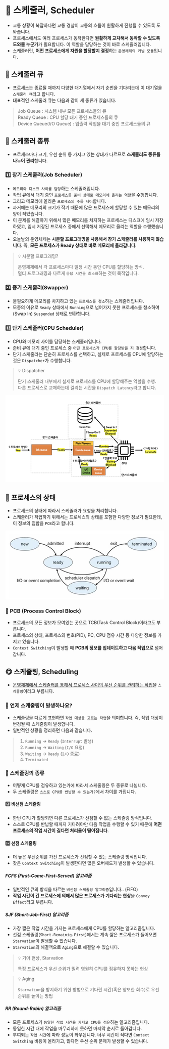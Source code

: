 # 📅 스케줄러, Scheduler
- 교통 상황이 복잡하다면 교통 경찰이 교통의 흐름이 원활하게 진행될 수 있도록 도와줍니다.
- 프로세스에서도 여러 프로세스가 동작한다면 **원활하게 교차해서 동작할 수 있도록 도와줄 누군가**가 필요합니다. 이 역할을 담당하는 것이 바로 스케쥴러입니다.
- 스케줄러란, **어떤 프로세스에게 자원을 할당할지 결정**하는 `운영체제의 커널 모듈`입니다.

## 💈 스케줄러 큐
- 프로세스는 종료될 때까지 다양한 대기열에서 자기 순번을 기다리는데 이 대기열을 `스케줄러 큐`라고 합니다.
- 대표적인 스케줄러 큐는 다음과 같이 세 종류가 있습니다.
> Job Queue : 시스템 내부 모든 프로세스들의 큐 <br>
> Ready Queue : CPU 할당 대기 중인 프로세스들의 큐 <br>
> Device Queue(I/O Queue) : 입출력 작업을 대기 중인 프로세스들의 큐

## 🧵 스케줄러 종류
- 프로세스마다 크기, 우선 순위 등 가지고 있는 상태가 다르므로 **스케줄러도 종류를 나누어 관리**합니다.  

### 1️⃣ 장기 스케줄러(Job Scheduler)
- `메모리와 디스크 사이를 담당`하는 스케줄러입니다.
- 작업 큐에서 대기 중인 `프로세스를 준비 상태로 메모리에 올리는 역할`을 수행합니다.
- 그리고 메모리에 올라온 `프로세스의 수를 제어`합니다.
- 과거에는 메모리의 크기가 작기 때문에 많은 프로세스에 할당할 수 있는 메모리의 양이 적었습니다. 
- 이 문제를 해결하기 위해서 많은 메모리를 차지하는 프로세스는 디스크에 임시 저장하였고, 임시 저장된 프로세스 중에서 선택해서 메모리로 올리는 역할을 수행했습니다. 
- 오늘날의 운영체제는 **시분할 프로그래밍을 사용해서 장기 스케줄러를 사용하지 않습니다**. 즉, **모든 프로세스가 Ready 상태로 바로 메모리에 올라갑니다**.

> 💡 시분할 프로그래밍?
> 
> 운영체제에서 각 프로세스마다 일정 시간 동안 CPU를 할당하는 방식. <br>
> 멀티 프로그래밍과 다르게 `응답 시간을 최소화`하는 것이 목적입니다.

### 2️⃣ 중기 스케줄러(Swapper)
- 불필요하게 메모리를 차지하고 있는 `프로세스를 청소`하는 스케줄러입니다.
- 모종의 이유로 `Ready` 상태에서 `Running`으로 넘어가지 못한 프로세스를 청소하여(Swap In) `Suspended` 상태로 변환합니다.

### 3️⃣ 단기 스케줄러(CPU Scheduler)
- CPU와 메모리 사이를 담당하는 스케줄러입니다.
- 준비 큐에 대기 중인 프로세스 중 `어떤 프로세스가 CPU를 할당받을 지 결정`합니다.
- 단기 스케줄러는 단순히 프로세스를 선택하고, 실제로 프로세스를 CPU에 할당하는 것은 `Dispatcher`가 수행합니다.

> 💡 Dispatcher
>
> 단기 스케줄러 내부에서 실제로 프로세스를 CPU에 할당해주는 역할을 수행. <br>
> 다른 프로세스로 교체하는데 걸리는 시간을 `Dispatch Latency`라고 합니다.

![scheduler.png](scheduler.png)

## 🧬 프로세스의 상태
- 프로세스의 상태에 따라서 스케줄러가 요청을 처리합니다.
- 스케줄러가 작업하기 위해서는 프로세스의 상태를 포함한 다양한 정보가 필요한데, 이 정보의 집합을 `PCB`라고 합니다.

![state_of_process.png](state_of_process.png)

### 🧱 PCB (Process Control Block)
- 프로세스의 모든 정보가 모여있는 곳으로 TCB(Task Control Block)이라고도 부릅니다.
- 프로세스의 상태, 프로세스의 번호(PID), PC, CPU 점유 시간 등 다양한 정보를 가지고 있습니다.
- `Context Switching`이 발생할 때 **PCB의 정보를 업데이트하고 다음 작업으로** 넘어갑니다.

## 😋 스케줄링, Scheduling
- <u>운영체제에서 스케줄러를 통해서 프로세스 사이의 우선 순위를 관리하는 작업</u>을 `스케줄링`이라고 부릅니다.

### 🤔 언제 스케줄링이 발생하나요?
- 스케줄링을 다르게 표현하면 `작업 대상을 고르는 작업`을 의미합니다. 즉, 작업 대상이 변경될 때 스케줄링이 발생합니다.
- 일반적인 상황을 정리하면 다음과 같습니다.
> 1. `Running` -> `Ready` (`Interrupt` 발생) <br>
> 2. `Running` -> `Waiting` (`I/O` 요청) <br>
> 3. `Waiting` -> `Ready` (`I/O` 종료) <br>
> 4. `Terminated`

### 👻 스케줄링의 종류
- 어떻게 CPU를 점유하고 있는가에 따라서 스케줄링은 두 종류로 나뉩니다.
- 두 스케줄링은 `스스로 CPU를 반납할 수 있는가?`에서 차이를 가집니다.

#### 1️⃣ 비선점 스케줄링
- 한번 CPU가 할당되면 다른 프로세스가 선점할 수 없는 스케줄링 방식입니다.
- 스스로 CPU를 반납할 때까지 기다려야만 다음 작업을 수행할 수 있기 때문에 **어떤 프로세스의 작업 시간이 길다면 처리율이 떨어집니다**.

#### 2️⃣ 선점 스케줄링
- 더 높은 우선순위를 가진 프로세스가 선점할 수 있는 스케줄링 방식입니다.
- 잦은 `Context Switching`이 발생한다면 많은 오버헤드가 발생할 수 있습니다.

##### FCFS (First-Come-First-Served) 알고리즘
- 일반적인 큐의 방식을 따르는 `비선점 스케줄링 알고리즘`입니다.. (FIFO)
- **작업 시간이 긴 프로세스에 의해서 많은 프로세스가 기다리는 현상**을 `Convoy Effect`라고 부릅니다.

##### SJF (Short-Job-First) 알고리즘
- 가장 짧은 작업 시간을 가지는 프로세스에게 CPU를 할당하는 알고리즘입니다.
- 선점 스케줄링(`Short-Remainig-First`)에서는 계속 짧은 프로세스가 들어오면 `Starvation`이 발생할 수 있습니다.
- `Starvation`의 해결책으로 `Aging`으로 해결할 수 있습니다.

> 💡 기아 현상, Starvation
> 
> 특정 프로세스가 우선 순위가 밀려 영원히 CPU를 점유하지 못하는 현상 

> 💡 Aging
>
> `Starvation`을 방지하기 위한 방법으로 기다린 시간(혹은 양보한 회수)로 우선 순위를 높이는 방법

##### RR (Round-Robin) 알고리즘
- 모든 프로세스가 `동일한 작업 시간을 가지고 CPU를 점유`하는 알고리즘입니다.
- 동일한 시간 내에 작업을 마무리하지 못하면 마지막 순서로 돌아갑니다.
- 부여되는 `작업 시간`에 따라 성능이 좌우됩니다. 너무 시간이 적다면 `Context Switching` 비용이 올라가고, 많다면 우선 순위 문제가 발생할 수 있습니다. 
